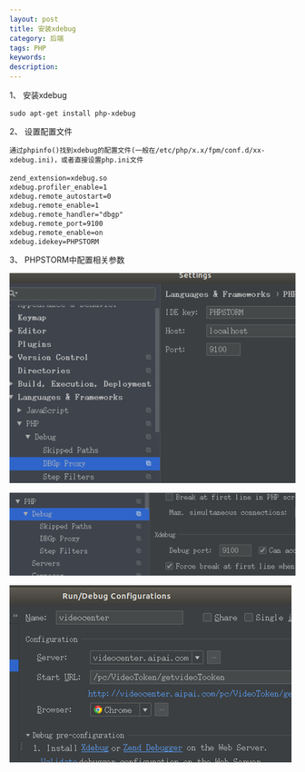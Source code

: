 ```yaml
---
layout: post
title: 安装xdebug
category: 后端
tags: PHP
keywords: 
description: 
---
```



1、 安装xdebug

	sudo apt-get install php-xdebug 


2、 设置配置文件
	
	通过phpinfo()找到xdebug的配置文件(一般在/etc/php/x.x/fpm/conf.d/xx-xdebug.ini)，或者直接设置php.ini文件

    zend_extension=xdebug.so
    xdebug.profiler_enable=1
    xdebug.remote_autostart=0
    xdebug.remote_enable=1
    xdebug.remote_handler="dbgp"
    xdebug.remote_port=9100  
    xdebug.remote_enable=on
    xdebug.idekey=PHPSTORM


3、 PHPSTORM中配置相关参数

![0](/public/img/xdebug_1.png)

![1](/public/img/xdebug_2.png)

![2](/public/img/xdebug_3.png)
